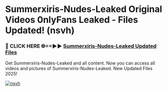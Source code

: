 # Summerxiris-Nudes-Leaked Original Videos 0nlyFans Leaked - Files Updated! (nsvh)

<h3>🔴 CLICK HERE 🌐==►► <a href="https://tinyurl.com/4mcuefdz" rel="nofollow">Summerxiris-Nudes-Leaked Updated Files</a></h3>

Get Summerxiris-Nudes-Leaked and all content. Now you can access all videos and pictures of Summerxiris-Nudes-Leaked. New Updated Files 2025!

[![nsvh](https://i.imgur.com/StAQSOY.gif)](https://tinyurl.com/4mcuefdz)

